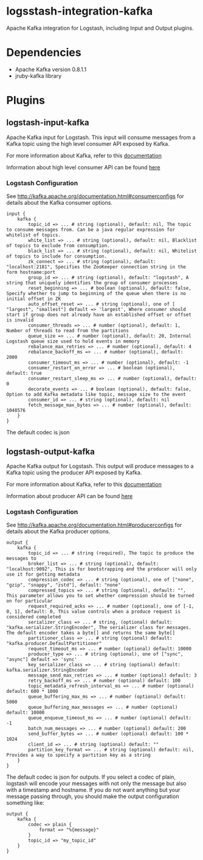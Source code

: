 # logsstash-integration-kafka

Apache Kafka integration for Logstash, including Input and Output plugins.

# Dependencies

* Apache Kafka version 0.8.1.1
* jruby-kafka library

# Plugins


## logstash-input-kafka

Apache Kafka input for Logstash. This input will consume messages from a Kafka topic using the high level consumer API exposed by Kafka. 

For more information about Kafka, refer to this [documentation](http://kafka.apache.org/documentation.html) 

Information about high level consumer API can be found [here](http://kafka.apache.org/documentation.html#highlevelconsumerapi)

### Logstash Configuration

See http://kafka.apache.org/documentation.html#consumerconfigs for details about the Kafka consumer options.

    input {
        kafka {
            topic_id => ... # string (optional), default: nil, The topic to consume messages from. Can be a java regular expression for whitelist of topics.
            white_list => ... # string (optional), default: nil, Blacklist of topics to exclude from consumption.
            black_list => ... # string (optional), default: nil, Whitelist of topics to include for consumption.
            zk_connect => ... # string (optional), default: "localhost:2181", Specifies the ZooKeeper connection string in the form hostname:port
            group_id => ... # string (optional), default: "logstash", A string that uniquely identifies the group of consumer processes
            reset_beginning => ... # boolean (optional), default: false, Specify whether to jump to beginning of the queue when there is no initial offset in ZK
            auto_offset_reset => ... # string (optional), one of [ "largest", "smallest"] default => 'largest', Where consumer should start if group does not already have an established offset or offset is invalid
            consumer_threads => ... # number (optional), default: 1, Number of threads to read from the partitions
            queue_size => ... # number (optional), default: 20, Internal Logstash queue size used to hold events in memory 
            rebalance_max_retries => ... # number (optional), default: 4
            rebalance_backoff_ms => ... # number (optional), default:  2000
            consumer_timeout_ms => ... # number (optional), default: -1
            consumer_restart_on_error => ... # boolean (optional), default: true
            consumer_restart_sleep_ms => ... # number (optional), default: 0
            decorate_events => ... # boolean (optional), default: false, Option to add Kafka metadata like topic, message size to the event
            consumer_id => ... # string (optional), default: nil
            fetch_message_max_bytes => ... # number (optional), default: 1048576
        }
    }

The default codec is json

## logstash-output-kafka

Apache Kafka output for Logstash. This output will produce messages to a Kafka topic using the producer API exposed by Kafka. 

For more information about Kafka, refer to this [documentation](http://kafka.apache.org/documentation.html) 

Information about producer API can be found [here](http://kafka.apache.org/documentation.html#apidesign)

### Logstash Configuration

See http://kafka.apache.org/documentation.html#producerconfigs for details about the Kafka producer options.

    output {
        kafka {
            topic_id => ... # string (required), The topic to produce the messages to
            broker_list => ... # string (optional), default: "localhost:9092", This is for bootstrapping and the producer will only use it for getting metadata
            compression_codec => ... # string (optional), one of ["none", "gzip", "snappy", "zstd"], default: "none"
            compressed_topics => ... # string (optional), default: "", This parameter allows you to set whether compression should be turned on for particular
            request_required_acks => ... # number (optional), one of [-1, 0, 1], default: 0, This value controls when a produce request is considered completed
            serializer_class => ... # string, (optional) default: "kafka.serializer.StringEncoder", The serializer class for messages. The default encoder takes a byte[] and returns the same byte[]
            partitioner_class => ... # string (optional) default: "kafka.producer.DefaultPartitioner"
            request_timeout_ms => ... # number (optional) default: 10000
            producer_type => ... # string (optional), one of ["sync", "async"] default => 'sync'
            key_serializer_class => ... # string (optional) default: kafka.serializer.StringEncoder
            message_send_max_retries => ... # number (optional) default: 3
            retry_backoff_ms => ... # number (optional) default: 100
            topic_metadata_refresh_interval_ms => ... # number (optional) default: 600 * 1000
            queue_buffering_max_ms => ... # number (optional) default: 5000
            queue_buffering_max_messages => ... # number (optional) default: 10000
            queue_enqueue_timeout_ms => ... # number (optional) default: -1
            batch_num_messages => ... # number (optional) default: 200
            send_buffer_bytes => ... # number (optional) default: 100 * 1024
            client_id => ... # string (optional) default: ""
            partition_key_format => ... # string (optional) default: nil, Provides a way to specify a partition key as a string
        }
    }

The default codec is json for outputs.  If you select a codec of plain, logstash will encode your messages with not only the message
but also with a timestamp and hostname.  If you do not want anything but your message passing through, you should make
the output configuration something like:

    output {
        kafka {
            codec => plain {
                format => "%{message}"
            }
            topic_id => "my_topic_id"
        }
    }
